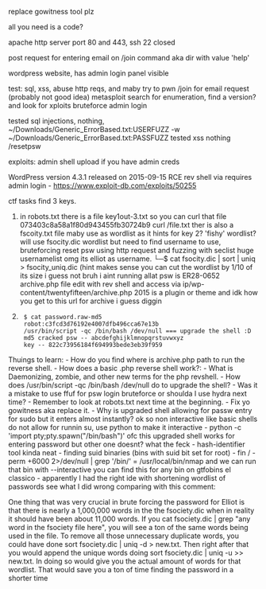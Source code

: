 replace gowitness tool plz

all you need is a code?

apache http server
port 80 and 443, ssh 22 closed

post request for entering email on /join command aka dir
with value 'help'

wordpress website, has admin login panel visible


test:
        sql, xss, abuse http reqs, and maby try to pwn /join for email request (probably not good idea)
        metasploit search for enumeration, find a version? and look for xploits
        bruteforce admin login

tested sql injections, nothing, ~/Downloads/Generic_ErrorBased.txt:USERFUZZ -w ~/Downloads/Generic_ErrorBased.txt:PASSFUZZ
tested xss nothing /resetpsw



exploits: admin shell upload if you have admin creds

WordPress version 4.3.1 released on 2015-09-15
RCE rev shell via requires admin login - https://www.exploit-db.com/exploits/50255


ctf tasks find 3 keys.
1. in robots.txt there is a file key1out-3.txt so you can curl that file 073403c8a58a1f80d943455fb30724b9 curl <ip>/file.txt
        ther is also a fscoity.txt file maby use as wordlist as it hints for key 2? 'fishy' wordlist?
        will use fsocity.dic wordlist but need to find username to use, bruteforcing reset psw using http request and fuzzing with seclist huge usernamelist
        omg its elliot as username.
        └─$ cat fsocity.dic | sort | uniq > fsocity_uniq.dic (hint makes sense you can cut the wordlist by 1/10 of its size
        i guess not bruh i aint running allat psw is ER28-0652
        archive.php file edit with rev shell and access via ip/wp-content/twentyfifteen/archive.php 2015 is a plugin or theme and idk how you get to this url for archive i guess diggin
2. 
        $ cat password.raw-md5
        robot:c3fcd3d76192e4007dfb496cca67e13b
        /usr/bin/script -qc /bin/bash /dev/null === upgrade the shell :D
        md5 cracked psw -- abcdefghijklmnopqrstuvwxyz 
        key -- 822c73956184f694993bede3eb39f959


Thuings to learn:
        - How do you find where is archive.php path to run the reverse shell.
        - How does a basic .php reverse shell work?:
                - What is Daemonizing, zombie, and other new terms for the php revshell.
        - How does /usr/bin/script -qc /bin/bash /dev/null do to upgrade the shell?
        - Was it a mistake to use ffuf for psw login bruteforce or shoulda I use hydra next time?
        - Remember to look at robots.txt next time at the beginning.
        - Fix yo gowitness aka replace it.
        - Why is upgraded shell allowing for passw entry for sudo but it enters almost instantly? ok so non interactive like basic shells do not allow for runnin su, use python to
                make it interactive - python -c 'import pty;pty.spawn("/bin/bash")'
                ofc this upgraded shell works for entering password but other one doesnt? what the feck
        - hash-identifier tool kinda neat
        - finding suid binaries (bins with suid bit set for root) - fin / -perm +6000 2>/dev/null | grep '/bin/' = /usr/local/bin/nmap and we can run that bin with --interactive
                you can find this for any bin on gtfobins el classico
        - apparently I had the right ide with shortening wordlist of passwords see what I did wrong comparing with this comment:

One thing that was very crucial in brute forcing the password for Elliot is that there is nearly a 1,000,000 words in the the fsociety.dic when in reality it should have been about 11,000 words. If you cat fsociety.dic | grep "any word in the fsociety file here", you will see a ton of the same words being used in the file. To remove all those unnecessary duplicate words, you could have done sort fsociety.dic | uniq -d > new.txt. Then right after that you would append the unique words doing sort fsociety.dic | uniq -u >> new.txt. In doing so would give you the actual amount of words for that wordlist. That would save you a ton of time finding the password in a shorter time
